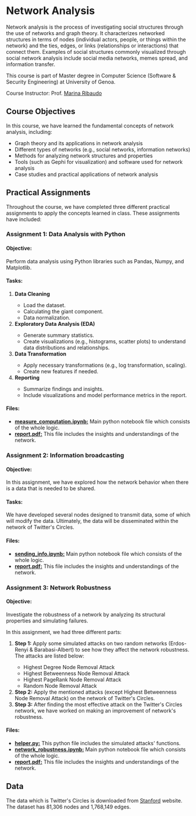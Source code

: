 <h1>Network Analysis</h1>
<p>Network analysis is the process of investigating social structures through the use of networks and graph theory. It characterizes networked structures in terms of nodes (individual actors, people, or things within the network) and the ties, edges, or links (relationships or interactions) that connect them. Examples of social structures commonly visualized through social network analysis include social media networks, memes spread, and information transfer.</p>
<p>This course is part of Master degree in Computer Science (Software & Security Engineering) at University of Genoa.</p>
<p>Course Instructor: Prof. <a href="https://www.linkedin.com/in/marina-ribaudo-434aa32/">Marina Ribaudo</a></p>

<h2>Course Objectives</h2>
<p>In this course, we have learned the fundamental concepts of network analysis, including:</p>
<ul>
  <li>Graph theory and its applications in network analysis</li>
  <li>Different types of networks (e.g., social networks, information networks)</li>
  <li>Methods for analyzing network structures and properties</li>
  <li>Tools (such as Gephi for visualization) and software used for network analysis</li>
  <li>Case studies and practical applications of network analysis</li>
</ul>
<h2>Practical Assignments</h2>
<p>Throughout the course, we have completed three different practical assignments to apply the concepts learned in class. These assignments have included:</p>
<h3>Assignment 1: Data Analysis with Python</h3>
<h4>Objective:</h4>
<p>Perform data analysis using Python libraries such as Pandas, Numpy, and Matplotlib.</p>
<h4>Tasks:</h4>
<ol>
<li><b>Data Cleaning</b></li>
<ul>
<li>Load the dataset.</li>
<li>Calculating the giant component.</li>
<li>Data normalization.</li>
</ul>

<li><b>Exploratory Data Analysis (EDA)</b></li>
<ul>
<li>Generate summary statistics.</li>
<li>Create visualizations (e.g., histograms, scatter plots) to understand data distributions and relationships.</li>
</ul>

<li><b>Data Transformation</b></li>
<ul>
<li>Apply necessary transformations (e.g., log transformation, scaling).</li>
<li>Create new features if needed.</li>
</ul>

<li><b>Reporting</b></li>
<ul>
<li>Summarize findings and insights.</li>
<li>Include visualizations and model performance metrics in the report.</li>
</ul>

</ol>

<h4>Files:</h4>
<ul>
<li><b><a href="https://github.com/parsamlm/NetworkAnalysis/blob/main/Step%201/measures_computation.ipynb">measure_computation.ipynb:</a></b> Main python notebook file which consists of the whole logic.</li>
<li><b><a href="https://github.com/parsamlm/NetworkAnalysis/blob/main/Step%201/report.pdf">report.pdf:</a></b> This file includes the insights and understandings of the network.</li>
</ul>

<h3>Assignment 2: Information broadcasting</h3>
<h4>Objective:</h4>
<p>In this assignment, we have explored how the network behavior when there is a data that is needed to be shared.</p>

<h4>Tasks:</h4>
<p>We have developed several nodes designed to transmit data, some of which will modify the data. Ultimately, the data will be disseminated within the network of Twitter's Circles.</p>

<h4>Files:</h4>
<ul>
<li><b><a href="https://github.com/parsamlm/NetworkAnalysis/blob/main/Step%202/sending_info.ipynb">sending_info.ipynb:</a></b> Main python notebook file which consists of the whole logic.</li>
<li><b><a href="https://github.com/parsamlm/NetworkAnalysis/blob/main/Step%202/report.pdf">report.pdf:</a></b> This file includes the insights and understandings of the network.</li>
</ul>


<h3>Assignment 3: Network Robustness</h3>
<h4>Objective:</h4>
<p>Investigate the robustness of a network by analyzing its structural properties and simulating failures.</p>
<p>In this assignment, we had three different parts:</p>
<ol>
<li><b>Step 1:</b> Apply some simulated attacks on two random networks (Erdos-Renyi & Barabasi-Albert) to see how they affect the network robustness. The attacks are listed below:</li>
<ul>
<li>Highest Degree Node Removal Attack</li>
<li>Highest Betweenness Node Removal Attack</li>
<li>Highest PageRank Node Removal Attack</li>
<li>Random Node Removal Attack</li>
</ul>
<li><b>Step 2:</b> Apply the mentioned attacks (except Highest Betweenness Node Removal Attack) on the network of Twitter's Circles.</li>
<li><b>Step 3:</b> After finding the most effective attack on the Twitter's Circles network, we have worked on making an improvement of network's robustness.</li>
</ol>
<h4>Files:</h4>
<ul>
<li><b><a href="https://github.com/parsamlm/NetworkAnalysis/blob/main/Step%203/helper.py">helper.py:</a></b> This python file includes the simulated attacks' functions.</li>
<li><b><a href="https://github.com/parsamlm/NetworkAnalysis/blob/main/Step%203/network_robustness.ipynb">network_robustness.ipynb:</a></b> Main python notebook file which consists of the whole logic.</li>
<li><b><a href="https://github.com/parsamlm/NetworkAnalysis/blob/main/Step%203/report.pdf">report.pdf:</a></b> This file includes the insights and understandings of the network.</li>
</ul>

<h2>Data</h2>
<p>The data which is Twitter's Circles is downloaded from <a href="https://snap.stanford.edu/data/egonets-Twitter.html">Stanford</a> website. The dataset has 81,306 nodes and 1,768,149 edges.</p>
